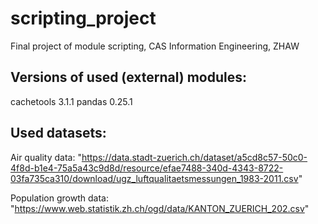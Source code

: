 # scripting_project
Final project of module scripting, CAS Information Engineering, ZHAW


## Versions of used (external) modules:
cachetools                         3.1.1
pandas                             0.25.1


## Used datasets:
Air quality data: "https://data.stadt-zuerich.ch/dataset/a5cd8c57-50c0-4f8d-b1e4-75a5a43c9d8d/resource/efae7488-340d-4343-8722-03fa735ca310/download/ugz_luftqualitaetsmessungen_1983-2011.csv"

Population growth data: "https://www.web.statistik.zh.ch/ogd/data/KANTON_ZUERICH_202.csv"
